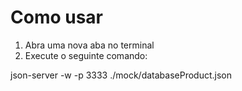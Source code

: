 # Como usar

1. Abra uma nova aba no terminal
2. Execute o seguinte comando:

json-server -w -p 3333 ./mock/databaseProduct.json
